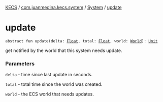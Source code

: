 [KECS](../../index.md) / [com.juanmedina.kecs.system](../index.md) / [System](index.md) / [update](./update.md)

# update

`abstract fun update(delta: `[`Float`](https://kotlinlang.org/api/latest/jvm/stdlib/kotlin/-float/index.html)`, total: `[`Float`](https://kotlinlang.org/api/latest/jvm/stdlib/kotlin/-float/index.html)`, world: `[`World`](../../com.juanmedina.kecs.world/-world/index.md)`): `[`Unit`](https://kotlinlang.org/api/latest/jvm/stdlib/kotlin/-unit/index.html)

get notified by the world that this system needs update.

### Parameters

`delta` - time since last update in seconds.

`total` - total time since the world was created.

`world` - the ECS world that needs updates.